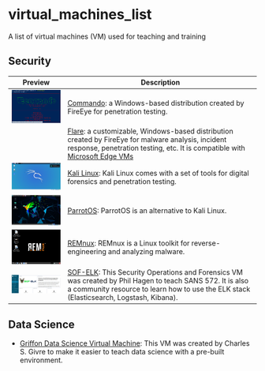 # virtual_machines_list
A list of virtual machines (VM) used for teaching and training

## Security
| Preview     | Description     |
|------------|------------------|
| <img src="https://github.com/j-chat/virtual_machines_list/blob/master/commando.png" width="250"> | [Commando](https://github.com/fireeye/commando-vm): a Windows-based distribution created by FireEye for penetration testing. |
|  | [Flare](https://github.com/fireeye/flare-vm): a customizable, Windows-based distribution created by FireEye for malware analysis, incident response, penetration testing, etc. It is compatible with [Microsoft Edge VMs](https://developer.microsoft.com/en-us/microsoft-edge/tools/vms/) |
| <img src="https://github.com/j-chat/virtual_machines_list/blob/master/kali_vm.png" width="250"> | [Kali Linux](https://www.kali.org/downloads/): Kali Linux comes with a set of tools for digital forensics and penetration testing. |
| <img src="https://github.com/j-chat/virtual_machines_list/blob/master/parrot_os.png" width="250"> | [ParrotOS](https://www.osboxes.org/parrot-security-os/): ParrotOS is an alternative to Kali Linux.  |
| <img src="https://github.com/j-chat/virtual_machines_list/blob/master/remnux.png" width="250"> | [REMnux](https://remnux.org/): REMnux is a Linux toolkit for reverse-engineering and analyzing malware.  |
| <img src="https://github.com/j-chat/virtual_machines_list/blob/master/sof-elk.png" width="250"> | [SOF-ELK](https://github.com/philhagen/sof-elk): This Security Operations and Forensics VM was created by Phil Hagen to teach SANS 572. It is also a community resource to learn how to use the ELK stack (Elasticsearch, Logstash, Kibana).   | 

## Data Science
* [Griffon Data Science Virtual Machine](https://github.com/gtkcyber/griffon-vm): This VM was created by Charles S. Givre to make it easier to teach data science with a pre-built environment. 
